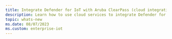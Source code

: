 ```yaml
---
title: Integrate Defender for IoT with Aruba ClearPass (cloud integration)
description: Learn how to use cloud services to integrate Defender for IoT with Aruba ClearPass via Microsoft Sentinel.
topic: whats-new
ms.date: 08/07/2023
ms.custom: enterprise-iot
---
```

